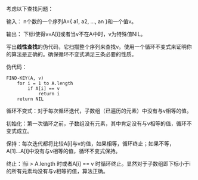考虑以下查找问题： 

输入： n个数的一个序列A={ a1, a2, ..., an }和一个值v。

输出： 下标i使得v=A[i]或者当v不在A中时，v为特殊值NIL。

写出**线性查找**的伪代码，它扫描整个序列来查找v。使用一个循环不变式来证明你的算法是正确的。确保循环不变式满足三条必要的性质。

伪代码：

```
FIND-KEY(A, v)
    for i = 1 to A.length
        if A[i] == v
            return i
    return NIL
```

循环不变式：对于每次循环迭代，子数组（已遍历的元素）中没有与v相等的值。 

初始化：第一次循环之前，子数组没有元素，其中肯定没有与v相等的值，循环不变式成立。 

保持：每次迭代都将比较A[i]与v的值，如果相等，循环终止；如果不等，A[1]...A[i]中没有与v相等的值，循环不变式保持。 

终止：当i > A.length 时或者A[i] == v 时循环终止。显然对于子数组即下标小于i的所有元素均没有与v相等的值，算法正确。